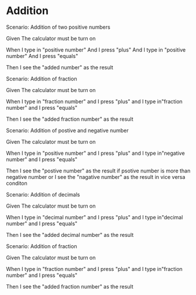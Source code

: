# Addition

Scenario: Addition of two positive numbers
  
  Given The calculator must be turn on

  When I type in "positive number"
       And I press "plus"
       And I type in "positive number"
       And I press "equals"
  
  Then I see the "added number" as the result

Scenario: Addition of fraction
  
  Given The calculator must be turn on
  
  When I type in "fraction number"
  and I press "plus"
  and I type in"fraction number"
  and I press "equals"
  
  Then I see the "added fraction number" as the result
  
Scenario: Addition of postive and negative number
  
  Given The calculator must be turn on
  
  When I type in "positive number"
  and I press "plus"
  and I type in"negative number"
  and I press "equals"
  
  Then I see the "postive number" as the result if psotive number is more than negative number 
  or I see the "nagative number" as the result in vice versa conditon

Scenario: Addition of decimals
  
  Given The calculator must be turn on
  
  When I type in "decimal number"
  and I press "plus"
  and I type in"decimal number"
  and I press "equals"
  
  Then I see the "added decimal number" as the result

Scenario: Addition of fraction
  
  Given The calculator must be turn on
  
  When I type in "fraction number"
  and I press "plus"
  and I type in"fraction number"
  and I press "equals"
  
  Then I see the "added fraction number" as the result

